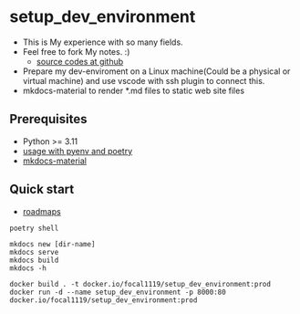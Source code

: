# setup_dev_environment

* This is My experience with so many fields.
* Feel free to fork My notes. :)
    * [source codes at github](https://github.com/hong539/setup_dev_environment)
* Prepare my dev-enviroment on a Linux machine(Could be a physical or virtual machine) and use vscode with ssh plugin to connect this.
* mkdocs-material to render *.md files to static web site files

## Prerequisites

* Python >= 3.11
* [usage with pyenv and poetry](./computer%20languages/programming_languages/python/python.md#usage-with-pyenvpoetry)
* [mkdocs-material](https://github.com/squidfunk/mkdocs-material)

## Quick start

* [roadmaps](https://roadmap.sh/roadmaps)

```shell
poetry shell

mkdocs new [dir-name]
mkdocs serve
mkdocs build
mkdocs -h

docker build . -t docker.io/focal1119/setup_dev_environment:prod
docker run -d --name setup_dev_environment -p 8000:80 docker.io/focal1119/setup_dev_environment:prod
```
